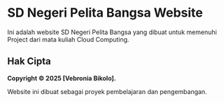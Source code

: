# SD Negeri Pelita Bangsa Website

Ini adalah website SD Negeri Pelita Bangsa yang dibuat untuk memenuhi Project dari mata kuliah Cloud Computing.

## Hak Cipta

**Copyright © 2025 [Vebronia Bikolo].**

Website ini dibuat sebagai proyek pembelajaran dan pengembangan. 
